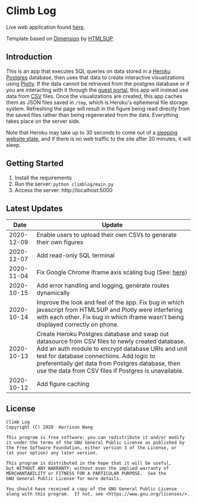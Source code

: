 # Climb Log

Live web application found [here](https://harrisonized-climbing-app.herokuapp.com/).

Template based on [Dimension](https://html5up.net/dimension) by [HTML5UP](https://html5up.net).



## Introduction

This is an app that executes SQL queries on data stored in a [Heroku Postgres](https://devcenter.heroku.com/articles/heroku-postgresql) database, then uses that data to create interactive visualizations using [Plotly](https://plotly.com/python/). If the data cannot be retrieved from the postgres database or if you are interacting with it through the [guest portal](https://harrisonized-climbing-app.herokuapp.com/guest_portal), this app will instead use data from [CSV](https://github.com/harrisonized/harrisonized-climbing-app/tree/master/data) files. Once the visualizations are created, this app caches them as JSON files saved in `/tmp`, which is Heroku's ephemeral file storage system. Refreshing the page will result in the figure being read directly from the saved files rather than being regenerated from the data. Everything takes place on the server side.

Note that Heroku may take up to 30 seconds to come out of a [sleeping website state](https://devcenter.heroku.com/articles/free-dyno-hours#dyno-sleeping), and if there is no web traffic to the site after 30 minutes, it will sleep.



## Getting Started

1. Install the requirements
2. Run the server:  `python climblog/main.py`
3. Access the server: http://localhost:5000



## Latest Updates

| Date       | Update                                                       |
| ---------- | ------------------------------------------------------------ |
| 2020-12-09 | Enable users to upload their own CSVs to generate their own figures |
| 2020-12-07 | Add read-only SQL terminal                                   |
| 2020-11-04 | Fix Google Chrome iframe axis scaling bug (See: [here](https://community.plotly.com/t/cant-show-heatmap-inside-div-error-something-went-wrong-with-axis-scaling/30616)) |
| 2020-10-15 | Add error handling and logging, generate routes dynamically  |
| 2020-10-14 | Improve the look and feel of the app. Fix bug in which javascript from HTML5UP and Plotly were interfering with each other. Fix bug in which iframe wasn't being displayed correctly on phone. |
| 2020-10-13 | Create Heroku Postgres database and swap out datasource from CSV files to newly created database. Add an auth module to encrypt database URIs and unit test for database connections. Add logic to preferentially get data from Postgres database, then use the data from CSV files if Postgres is unavailable. |
| 2020-10-12 | Add figure caching                                           |



## License

    Climb Log
    Copyright (C) 2020  Harrison Wang
    
    This program is free software: you can redistribute it and/or modify
    it under the terms of the GNU General Public License as published by
    the Free Software Foundation, either version 3 of the License, or
    (at your option) any later version.
    
    This program is distributed in the hope that it will be useful,
    but WITHOUT ANY WARRANTY; without even the implied warranty of
    MERCHANTABILITY or FITNESS FOR A PARTICULAR PURPOSE.  See the
    GNU General Public License for more details.
    
    You should have received a copy of the GNU General Public License
    along with this program.  If not, see <https://www.gnu.org/licenses/>.